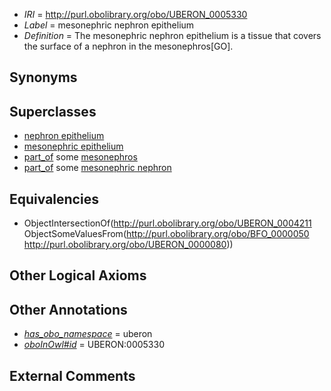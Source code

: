  * *IRI* = http://purl.obolibrary.org/obo/UBERON_0005330
 * *Label* = mesonephric nephron epithelium
 * *Definition* = The mesonephric nephron epithelium is a tissue that covers the surface of a nephron in the mesonephros[GO].

## Synonyms


## Superclasses

 * [nephron epithelium](../../UBERON/11/UBERON_0004211.md)
 * [mesonephric epithelium](../../UBERON/03/UBERON_0005103.md)
 * [part_of](../../BFO/50/BFO_0000050.md) some [mesonephros](../../UBERON/80/UBERON_0000080.md)
 * [part_of](../../BFO/50/BFO_0000050.md) some [mesonephric nephron](../../UBERON/22/UBERON_0005322.md)

## Equivalencies

 * ObjectIntersectionOf(<http://purl.obolibrary.org/obo/UBERON_0004211> ObjectSomeValuesFrom(<http://purl.obolibrary.org/obo/BFO_0000050> <http://purl.obolibrary.org/obo/UBERON_0000080>))

## Other Logical Axioms


## Other Annotations

 * *[has_obo_namespace](../../ce/oboInOwl#hasOBONamespace.md)* = uberon
 * *[oboInOwl#id](../../id/oboInOwl#id.md)* = UBERON:0005330

## External Comments

